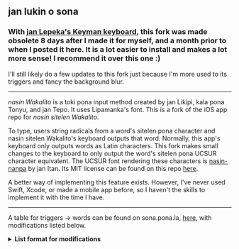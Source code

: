 ## jan lukin o sona
### With [jan Lepeka's Keyman keyboard](https://keyman.com/keyboards/sp_wakalito_ucsur), this fork was made obsolete 8 days after I made it for myself, and a month prior to when I posted it here. It is a lot easier to install and makes a lot more sense! I recommend it over this one :)
I'll still likely do a few updates to this fork just because I'm more used to its triggers and fancy the background blur.

---

*nasin Wakalito* is a toki pona input method created by jan Likipi, kala pona Tonyu, and jan Tepo. It uses Lipamanka's font. This is a fork of the iOS app repo for *nasin sitelen Wakalito*.

To type, users string radicals from a word's sitelen pona character and nasin sitelen Wakalito's keyboard outputs that word. Normally, this app's keyboard only outputs words as Latin characters. This fork makes small changes to the keyboard to only output the word's sitelen pona UCSUR character equivalent. The UCSUR font rendering these characters is [nasin-nanpa](https://github.com/ETBCOR/nasin-nanpa) by jan Itan. Its MIT license can be found on this repo [here](./ilo%20lawa/LICENSE-nasin-nanpa).

A better way of implementing this feature exists. However, I've never used Swift, Xcode, or made a mobile app before, so I haven't the skills to implement it with the time I have.

---

A table for triggers -> words can be found on sona.pona.la, [here](https://sona.pona.la/wiki/Wakalito), with modifications listed below.  

<details>
<summary>
  <b>List format for modifications</b>
</summary>

#### Formatting Modifications

| Character                              | Keys on nasin Wakalito layout |
| ---------------------------------------| ----------------------------- |
| `　` (fullwidth space)                 | `-` 	                          |
| `‍` (zero width joiner)                 | `---`                         |
| `󱦕` (stacking joiner)                   | `•^>`                         |
| `󱦖` (scaling joiner)                    | `•<v`                         |
| `󱦝` (sp colon)                        | `:`                           |
| `󱦜` (sp dot)                          | `•`                           |
| `󱦐` (cartouche start)                  | `[`                           |
| `󱦑` (cartouche end)                    | `]`                           |
| `「` (cjk start quote)                 | `▢[`                         |
| `」` (cjk end quote)                   | `▢]`                         |
| `󱦗` (start left-combining long glyph)   | `[[`                          |
| `󱦘` (end left-combining long glyph)     | `]]`                          |
| `󱦚` (start right-combining long glyph)  | `[[[`                         |
| `󱦛` (end left-combining long glyph)     | `]]]`                         |

#### nimi sin Modifications

| Character          | Keys on nasin Wakalito layout |
| -------------------| ----------------------------- |
| `󱥸` (namako)      | `<v‴`, `‴<v`, `□•`, `•□`    |
| `󱦢` (majuna)      | `-‴-`, `‴--`                |
| `󱦤` (linluwi)     |  `ooo^>-`, `^>-ooo`, `\|-\|\|•••ᴗᴖ`, `\|-\|\|ᴗᴖ•••`, `\|-\|•••ᴗᴖ\|`, `\|-\|ᴗᴖ\|•••` |
| `󱦥` (kiki)      | `^>-^>-`, `-^>-^>-`, `^>^>^>^><v<v<v<v`, `^>^>^><v<v<v` |
| `󱦦` (su)          | `▢<v`                        |
| `󱦮` (owe)         | `‴o•`                        |

Additionally, triggers were removed for ASCII art, a Discord command, and words without sitelen pona characters in the font nasin-nanpa (`unu`, `Pingo`, `oke`, `mulapisu`, `kapesi`, and `isipin`).

</details>
